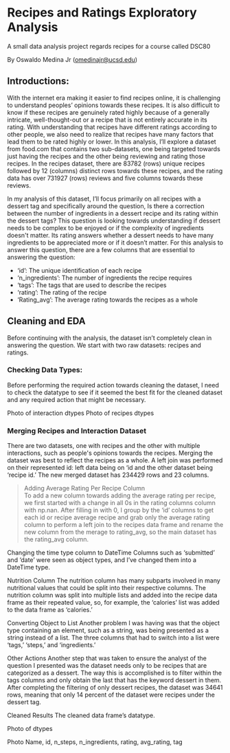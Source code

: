 # Recipes and Ratings Exploratory Analysis
A small data analysis project regards recipes for a course called DSC80

By Oswaldo Medina Jr (omedinajr@ucsd.edu)

## Introductions:
With the internet era making it easier to find recipes online, it is challenging to understand peoples’ opinions towards these recipes. It is also difficult to know if these recipes are genuinely rated highly because of a generally intricate, well-thought-out or a recipe that is not entirely accurate in its rating. With understanding that recipes have different ratings according to other people, we also need to realize that recipes have many factors that lead them to be rated highly or lower. In this analysis, I’ll explore a dataset from food.com that contains two sub-datasets, one being targeted towards just having the recipes and the other being reviewing and rating those recipes. In the recipes dataset, there are 83782 (rows) unique recipes followed by 12  (columns)  distinct rows towards these recipes, and the rating data has over 731927 (rows) reviews and five columns towards these reviews.

In my analysis of this dataset, I’ll focus primarily on all recipes with a dessert tag and specifically around the question, Is there a correction between the number of ingredients in a dessert recipe and its rating within the dessert tags? This question is looking towards understanding if dessert needs to be complex to be enjoyed or if the complexity of ingredients doesn't matter. Its rating answers whether a dessert needs to have many ingredients to be appreciated more or if it doesn’t matter. For this analysis to answer this question, there are a few columns that are essential to answering the question: 
- ‘id’: The unique identification of each recipe
- ‘n_ingredients’: The number of ingredients the recipe requires
- ‘tags’: The tags that are used to describe the recipes
- ‘rating’: The rating of the recipe
- ‘Rating_avg’: The average rating towards the recipes as a whole


## Cleaning and EDA
Before continuing with the analysis, the dataset isn’t completely clean in answering the question. We start with two raw datasets: recipes and ratings. 

### Checking Data Types:
Before performing the required action towards cleaning the dataset, I need to check the datatype to see if it seemed the best fit for the cleaned dataset and any required action that might be necessary.

Photo of interaction dtypes
Photo of recipes dtypes


### Merging Recipes and Interaction Dataset
There are two datasets, one with recipes and the other with multiple interactions, such as people's opinions towards the recipes. Merging the dataset was best to reflect the recipes as a whole. A left join was performed on their represented id: left data being on ‘id and the other dataset being ‘recipe id.’ The new merged dataset has 234429 rows and 23 columns.

> Adding Average Rating Per Recipe Column  
To add a new column towards adding the average rating per recipe, we first started with a change in all 0s in the rating columns column with np.nan. After filling in with 0, I group by the ‘id’ columns to get each id or recipe average recipe and grab only the average rating column to perform a left join to the recipes data frame and rename the new column from the merage to rating_avg, so the main dataset has the rating_avg column. 

Changing the time type column to DateTime 
Columns such as ‘submitted’ and ‘date’ were seen as object types, and I’ve changed them into a DateTime type.

Nutrition Column
The nutrition column has many subparts involved in many nutritional values that could be split into their respective columns. The nutrition column was split into multiple lists and added into the recipe data frame as their repeated value, so, for example, the ‘calories’ list was added to the data frame as ‘calories.’ 

Converting Object to List
Another problem I was having was that the object type containing an element, such as a string, was being presented as a string instead of a list. The three columns that had to switch into a list were ‘tags,’ ‘steps,’ and ‘ingredients.’

Other Actions
Another step that was taken to ensure the analyst of the question I presented was the dataset needs only to be recipes that are categorized as a dessert. The way this is accomplished is to filter within the tags columns and only obtain the last that has the keyword dessert in them. After completing the filtering of only dessert recipes, the dataset was 34641 rows, meaning that only 14 percent of the dataset were recipes under the dessert tag. 

Cleaned Results
The cleaned data frame’s datatype.

Photo of dtypes

Photo Name, id, n_steps, n_ingredients, rating, avg_rating, tag







<!-- <iframe src="assests/dis_num_ing.html" width=800 height=600 frameBorder=0></iframe> -->
